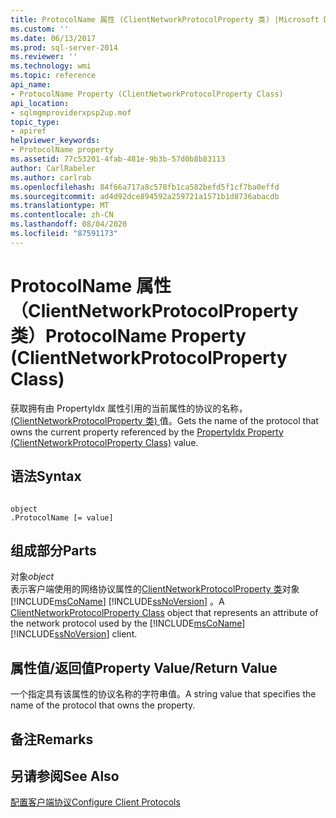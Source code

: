 ```yaml
---
title: ProtocolName 属性 (ClientNetworkProtocolProperty 类) |Microsoft Docs
ms.custom: ''
ms.date: 06/13/2017
ms.prod: sql-server-2014
ms.reviewer: ''
ms.technology: wmi
ms.topic: reference
api_name:
- ProtocolName Property (ClientNetworkProtocolProperty Class)
api_location:
- sqlmgmproviderxpsp2up.mof
topic_type:
- apiref
helpviewer_keywords:
- ProtocolName property
ms.assetid: 77c53201-4fab-481e-9b3b-57d0b8b83113
author: CarlRabeler
ms.author: carlrab
ms.openlocfilehash: 84f66a717a8c578fb1ca582befd5f1cf7ba0effd
ms.sourcegitcommit: ad4d92dce894592a259721a1571b1d8736abacdb
ms.translationtype: MT
ms.contentlocale: zh-CN
ms.lasthandoff: 08/04/2020
ms.locfileid: "87591173"
---
```

# <a name="protocolname-property-clientnetworkprotocolproperty-class"></a><span data-ttu-id="8113d-102">ProtocolName 属性（ClientNetworkProtocolProperty 类）</span><span class="sxs-lookup"><span data-stu-id="8113d-102">ProtocolName Property (ClientNetworkProtocolProperty Class)</span></span>
  <span data-ttu-id="8113d-103">获取拥有由 PropertyIdx 属性引用的当前属性的协议的名称， [ (ClientNetworkProtocolProperty 类) ](clientnetworkprotocolproperty-class.md)值。</span><span class="sxs-lookup"><span data-stu-id="8113d-103">Gets the name of the protocol that owns the current property referenced by the [PropertyIdx Property (ClientNetworkProtocolProperty Class)](clientnetworkprotocolproperty-class.md) value.</span></span>  
  
## <a name="syntax"></a><span data-ttu-id="8113d-104">语法</span><span class="sxs-lookup"><span data-stu-id="8113d-104">Syntax</span></span>  
  
```  
  
object  
.ProtocolName [= value]  
```  
  
## <a name="parts"></a><span data-ttu-id="8113d-105">组成部分</span><span class="sxs-lookup"><span data-stu-id="8113d-105">Parts</span></span>  
 <span data-ttu-id="8113d-106">对象</span><span class="sxs-lookup"><span data-stu-id="8113d-106">*object*</span></span>  
 <span data-ttu-id="8113d-107">表示客户端使用的网络协议属性的[ClientNetworkProtocolProperty 类](clientnetworkprotocolproperty-class.md)对象 [!INCLUDE[msCoName](../../../includes/msconame-md.md)] [!INCLUDE[ssNoVersion](../../../includes/ssnoversion-md.md)] 。</span><span class="sxs-lookup"><span data-stu-id="8113d-107">A [ClientNetworkProtocolProperty Class](clientnetworkprotocolproperty-class.md) object that represents an attribute of the network protocol used by the [!INCLUDE[msCoName](../../../includes/msconame-md.md)] [!INCLUDE[ssNoVersion](../../../includes/ssnoversion-md.md)] client.</span></span>  
  
## <a name="property-valuereturn-value"></a><span data-ttu-id="8113d-108">属性值/返回值</span><span class="sxs-lookup"><span data-stu-id="8113d-108">Property Value/Return Value</span></span>  
 <span data-ttu-id="8113d-109">一个指定具有该属性的协议名称的字符串值。</span><span class="sxs-lookup"><span data-stu-id="8113d-109">A string value that specifies the name of the protocol that owns the property.</span></span>  
  
## <a name="remarks"></a><span data-ttu-id="8113d-110">备注</span><span class="sxs-lookup"><span data-stu-id="8113d-110">Remarks</span></span>  
  
## <a name="see-also"></a><span data-ttu-id="8113d-111">另请参阅</span><span class="sxs-lookup"><span data-stu-id="8113d-111">See Also</span></span>  
 [<span data-ttu-id="8113d-112">配置客户端协议</span><span class="sxs-lookup"><span data-stu-id="8113d-112">Configure Client Protocols</span></span>](../../../database-engine/configure-windows/configure-client-protocols.md)  
  
  
